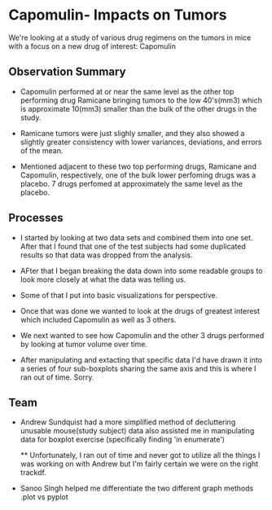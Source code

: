 # Capomulin- Impacts on Tumors

We're looking at a study of various drug regimens on the tumors in mice with a focus on a new drug of interest: Capomulin

## Observation Summary

* Capomulin performed at or near the same level as the other top performing drug Ramicane bringing tumors to the low 40's(mm3)
which is approximate 10(mm3) smaller than the bulk of the other drugs in the study.

* Ramicane tumors were just slighly smaller, and they also showed a slightly greater consistency with lower variances, deviations, and errors of the mean. 

* Mentioned adjacent to these two top performing drugs, Ramicane and Capomulin, respectively, one of the bulk lower perfoming drugs was a placebo.  7 drugs perfomed at approximately the same level as the placebo. 



## Processes

* I started by looking at two data sets and combined them into one set.  After that I found that one of the test subjects had some duplicated results so that data was dropped from the analysis. 


* AFter that I began breaking the data down into some readable groups to look more closely at what the data was telling us. 


* Some of that I put into basic visualizations for perspective.


* Once that was done we wanted to look at the drugs of greatest interest which included Capomulin as well as 3 others.


* We next wanted to see how Capomulin and the other 3 drugs performed by looking at tumor volume over time.

* After manipulating and extacting that specific data I'd have drawn it into a series of four sub-boxplots sharing the same axis
and this is where I ran out of time.  Sorry.


 
## Team

* Andrew Sundquist had a more simplified method of decluttering unusable mouse(study subject) data
    also assisted me in manipulating data for boxplot exercise (specifically finding 'in enumerate')
    
    ** Unfortunately, I ran out of time and never got to utilize all the things I was working on with Andrew but I'm fairly certain we were on the right trackdf.
    
* Sanoo Singh helped me differentiate the two different graph methods .plot vs pyplot


